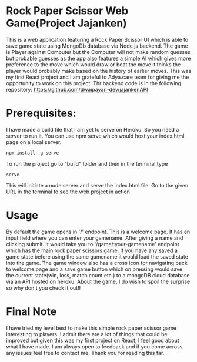# Rock Paper Scissor Web Game(Project Jajanken)
This is a web application featuring a Rock Paper Scissor UI which is able to save game state using MongoDb database via Node js backend. The game is Player against Computer but the Computer will not make random guesses but probable guesses as the app also features a simple AI which gives more preference to the move which would draw or beat the move it thinks the player would probably make based on the history of earlier moves. This was my first React project and I am grateful to Adya.care team for giving me the opportunity to work on this project. Thr backend code is in the following repository: https://github.com/dwaipayan-dev/jajankenAPI

# Prerequisites:
I have made a build file that I am yet to serve on Heroku. So you need a server to run it. You can use npm serve which would host your index.html page on a local server.
```
npm install -g serve
```
To run the project go to "build" folder and then in the terminal type
```
serve
```
This will initiate a node server and serve the index.html file. Go to the given URL in the terminal to see the web project in action

# Usage
By default the game opens in '/' endpoint. This is a welcome page. It has an input field where you can enter your gamename. After giving a name and clicking submit. It would take you to '/game/:your-gamename' endpoint which has the main rock paper scissors game. If you have any saved a game state before using the same gamename it would load the saved state into the game. The game window also has a cross icon for navigating back to welcome page and a save game button which on pressing would save the current state(win, loss, match count etc.) to a mongoDB cloud database via an API hosted on heroku. About the game, I do wish to spoil the surprise so why don't you check it out!!


# Final Note
I have tried my level best to make this simple rock paper scissor game interesting to players. I admit there are a lot of things that could be improved but given this was my first project on React, I feel good about what I have made. I am always open to feedback and if you come across any issues feel free to contact me. Thank you for reading this far.


